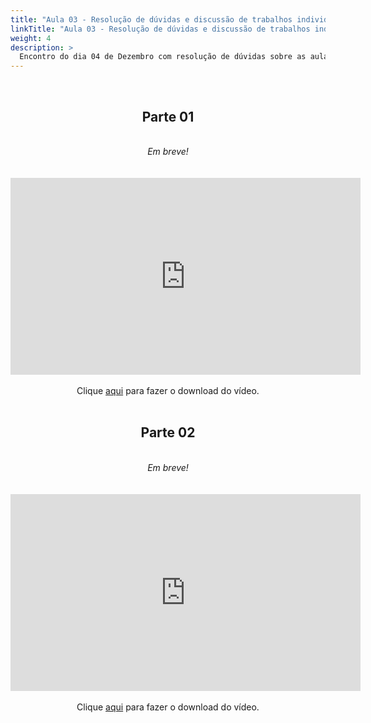```yaml
---
title: "Aula 03 - Resolução de dúvidas e discussão de trabalhos individuais"
linkTitle: "Aula 03 - Resolução de dúvidas e discussão de trabalhos individuais"
weight: 4
description: >
  Encontro do dia 04 de Dezembro com resolução de dúvidas sobre as aulas 05 e 06 (assíncronas) e continuação da discussão sobre os trabalhos individuais
---
```


<br>
<div align="center">
<h2>Parte 01</h2>
<br>
<i>Em breve!</i>
<br><br><br>
<iframe width="560" height="315" src="https://www.youtube.com/embed/QWbonrfkdtk" frameborder="0" allow="accelerometer; autoplay; clipboard-write; encrypted-media; gyroscope; picture-in-picture" allowfullscreen></iframe>
<br><br>
Clique <a href="https://photos.app.goo.gl/BasSXkhisx6sMCep7">aqui</a> para fazer o download do vídeo.
<br><br>

<h2>Parte 02</h2>
<br>
<i>Em breve!</i>
<br><br><br>
<iframe width="560" height="315" src="https://www.youtube.com/embed/c98gpWsJqIY" frameborder="0" allow="accelerometer; autoplay; clipboard-write; encrypted-media; gyroscope; picture-in-picture" allowfullscreen></iframe>
<br><br>
Clique <a href="https://photos.app.goo.gl/BasSXkhisx6sMCep7">aqui</a> para fazer o download do vídeo.
<br><br>

</div>